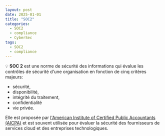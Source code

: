 ```yaml
---
layout: post
date: 2025-01-01
title: "SOC2"
categories:
  - SOC2
  - compliance
  - CyberSec
tags:
  - SOC2
  - compliance
---
```

💡 **SOC 2** est une norme de sécurité des informations qui évalue les contrôles de sécurité d'une organisation en
fonction de cinq critères majeurs:

- sécurité,
- disponibilité,
- intégrité du traitement,
- confidentialité
- vie privée.

Elle est proposée par [l'American Institute of Certified Public Accountants (AICPA)](https://www.aicpa.org) et est
souvent utilisée pour évaluer la sécurité des fournisseurs de services cloud et des entreprises technologiques.